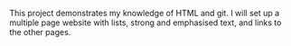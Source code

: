 This project demonstrates my knowledge of HTML and git. I will set up a
multiple page website with lists, strong and emphasised text, and links
to the other pages.
